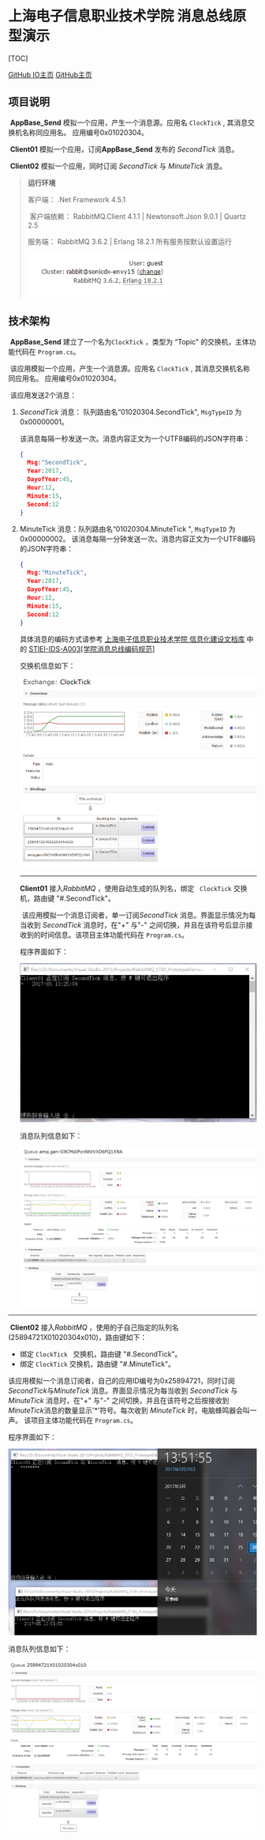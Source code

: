 


上海电子信息职业技术学院 消息总线原型演示 
===========================================================
[TOC]

[GitHub IO主页](https://sonicdx.github.io/RabbitMQ_STIEI_PrototypeDemo/)
[GitHub主页](https://github.com/sonicdx/RabbitMQ_STIEI_PrototypeDemo/)

## 项目说明

​	**AppBase_Send** 模拟一个应用，产生一个消息源。应用名 `ClockTick` , 其消息交换机名称同应用名。 应用编号0x01020304。

​	**Client01** 模拟一个应用，订阅**AppBase_Send** 发布的 *SecondTick* 消息。

​	**Client02** 模拟一个应用，同时订阅 *SecondTick* 与 *MinuteTick* 消息。

> **运行环境**
>
> 客户端： .Net Framework 4.5.1
>
> ​	客户端依赖： RabbitMQ.Client  4.1.1 | Newtonsoft.Json 9.0.1 | Quartz 2.5
>
> 服务端：  RabbitMQ  3.6.2 | Erlang 18.2.1  所有服务按默认设置运行
>
> ![rabbitmq](docs/images/rabbitmq.png)



## 技术架构

​	**AppBase_Send** 建立了一个名为`ClockTick` ，类型为 “Topic" 的交换机，主体功能代码在 `Program.cs`。

​		该应用模拟一个应用，产生一个消息源。应用名 `ClockTick` , 其消息交换机名称同应用名。 应用编号0x01020304。

​	该应用发送2个消息：

1. *SecondTick* 消息： 队列路由名“01020304.SecondTick", `MsgTypeID` 为 0x00000001。

   该消息每隔一秒发送一次。消息内容正文为一个UTF8编码的JSON字符串：

   ```json
   {
     Msg:"SecondTick",
     Year:2017,
     DayofYear:45,
     Hour:12,
     Minute:15,
     Second:12
   }
   ```

2. MinuteTick 消息：队列路由名“01020304.MinuteTick ", `MsgTypeID` 为 0x00000002。
   该消息每隔一分钟发送一次。消息内容正文为一个UTF8编码的JSON字符串：
   ```json
   {
     Msg:"MinuteTick",
     Year:2017,
     DayofYear:45,
     Hour:12,
     Minute:15,
     Second:12
   }
   ```
   具体消息的编码方式请参考 [上海电子信息职业技术学院 信息化建设文档库](https://sonicdx.github.io/STIEI_IDS_Documents/) 中的 [STIEI-IDS-A003[学院消息总线编码规范]](https://sonicdx.github.io/STIEI_IDS_Documents/pages/STIEI-IDS-A003.html)

   交换机信息如下：

   ![RabbitMQ_Exchange_ClockTick](docs/images/RabbitMQ_Exchange_ClockTick.png)

   ---

   **Client01** 接入*RabbitMQ* ，使用自动生成的队列名，绑定 ` ClockTick` 交换机，路由键 "#.SecondTick"。

   ​	该应用模拟一个消息订阅者，单一订阅*SecondTick* 消息。界面显示情况为每当收到 *SecondTick*  消息时，在"+" 与"-" 之间切换，并且在该符号后显示接收到的时间信息。该项目主体功能代码在 `Program.cs`。

   程序界面如下：

   ![Client01](docs/images/Client01.gif)

   消息队列信息如下：

   ![RabbitMQ_Queue_Client01](docs/images/RabbitMQ_Queue_Client01.png)

---

​	**Client02** 接入*RabbitMQ* ，使用的子自己指定的队列名(25894721X01020304x010)，路由键如下：

+ 绑定 `ClockTick ` 交换机，路由键 "#.SecondTick"。
+ 绑定 `ClockTick` 交换机，路由键 "#.MinuteTick"。

 ​该应用模拟一个消息订阅者，自己的应用ID编号为0x25894721，同时订阅*SecondTick*与*MinuteTick* 消息。界面显示情况为每当收到 *SecondTick* 与*MinuteTick* 消息时，在"+" 与"-" 之间切换，并且在该符号之后按接收到*MinuteTick*消息的数量显示'\*'符号。每次收到  *MinuteTick* 时，电脑蜂鸣器会叫一声。 该项目主体功能代码在 `Program.cs`。

程序界面如下：

![Client02](docs/images/Client02.gif)

消息队列信息如下：

![RabbitMQ_Queue_Client02](docs/images/RabbitMQ_Queue_Client02.png)